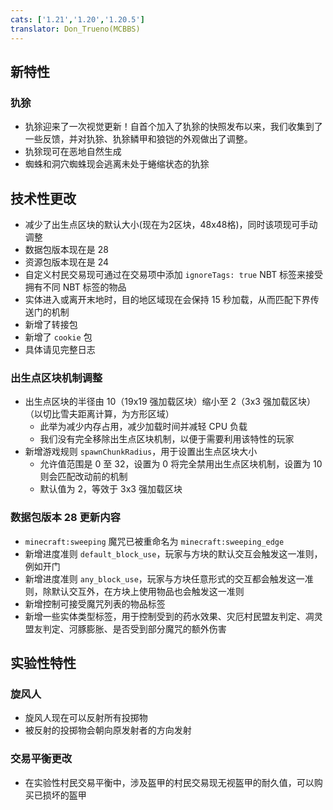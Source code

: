 ```yaml
---
cats: ['1.21','1.20','1.20.5']
translator: Don_Trueno(MCBBS)
---
```

## 新特性
### 犰狳
* 犰狳迎来了一次视觉更新！自首个加入了犰狳的快照发布以来，我们收集到了一些反馈，并对犰狳、犰狳鳞甲和狼铠的外观做出了调整。
* 犰狳现可在恶地自然生成
* 蜘蛛和洞穴蜘蛛现会逃离未处于蜷缩状态的犰狳
## 技术性更改
* 减少了出生点区块的默认大小(现在为2区块，48x48格)，同时该项现可手动调整
* 数据包版本现在是 28
* 资源包版本现在是 24
* 自定义村民交易现可通过在交易项中添加 `ignoreTags: true` NBT 标签来接受拥有不同 NBT 标签的物品
* 实体进入或离开末地时，目的地区域现在会保持 15 秒加载，从而匹配下界传送门的机制
* 新增了转接包
* 新增了 `cookie` 包
* 具体请见完整日志
### 出生点区块机制调整
* 出生点区块的半径由 10（19x19 强加载区块）缩小至 2（3x3 强加载区块）（以切比雪夫距离计算，为方形区域）
    * 此举为减少内存占用，减少加载时间并减轻 CPU 负载
    * 我们没有完全移除出生点区块机制，以便于需要利用该特性的玩家
* 新增游戏规则 `spawnChunkRadius`，用于设置出生点区块大小
    * 允许值范围是 0 至 32，设置为 0 将完全禁用出生点区块机制，设置为 10 则会匹配改动前的机制
    * 默认值为 2，等效于 3x3 强加载区块
### 数据包版本 28 更新内容
* `minecraft:sweeping` 魔咒已被重命名为 `minecraft:sweeping_edge`
* 新增进度准则 `default_block_use`，玩家与方块的默认交互会触发这一准则，例如开门
* 新增进度准则 `any_block_use`，玩家与方块任意形式的交互都会触发这一准则，除默认交互外，在方块上使用物品也会触发这一准则
* 新增控制可接受魔咒列表的物品标签
* 新增一些实体类型标签，用于控制受到的药水效果、灾厄村民盟友判定、凋灵盟友判定、河豚膨胀、是否受到部分魔咒的额外伤害
## 实验性特性
### 旋风人
* 旋风人现在可以反射所有投掷物
* 被反射的投掷物会朝向原发射者的方向发射
### 交易平衡更改
* 在实验性村民交易平衡中，涉及盔甲的村民交易现无视盔甲的耐久值，可以购买已损坏的盔甲